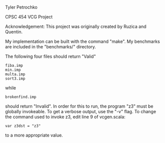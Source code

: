Tyler Petrochko

CPSC 454 VCG Project

Acknowledgement: This project was originally created by Ruzica and Quentin.

My implementation can be built with the command "make". My benchmarks are
included in the "benchmarks/" directory.

The following four files should return "Valid"

    fiba.imp
    min.imp
    multa.imp
    sort3.imp

while

    brokenfind.imp

should return "Invalid". In order for this to run, the program "z3" must be
globally invokeable. To get a verbose output, use the "-v" flag. To change
the command used to invoke z3, edit line 9 of vcgen.scala:

    var z3dst = "z3"

to a more appropriate value.




